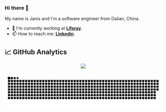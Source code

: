 ### Hi there 👋
My name is Janis and I'm a software engineer from Dalian, China.

- 💼 I'm currently working at **[Liferay](https://liferay.com)**.
- 📫 How to reach me: **[Linkedin](https://www.linkedin.com/in/jiadi-z-31a488227/)**. 

## 📈 GitHub Analytics

<p align="center">
<a href="https://github.com/kevhlee">
  <img height="180em" src="https://github-readme-stats-eight-theta.vercel.app/api?username=JanisZhang&show_icons=true&theme=default&include_all_commits=true&count_private=true"/>
</a>
</p>

![GitHub Snake Light](https://raw.githubusercontent.com/JanisZhang/githubSNK/main/assets/github-contribution-grid-snake.svg)


